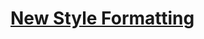 # [New Style Formatting](https://app.codesignal.com/arcade/python-arcade/slithering-in-strings/GADdmPKQivSzQGYLw/)
